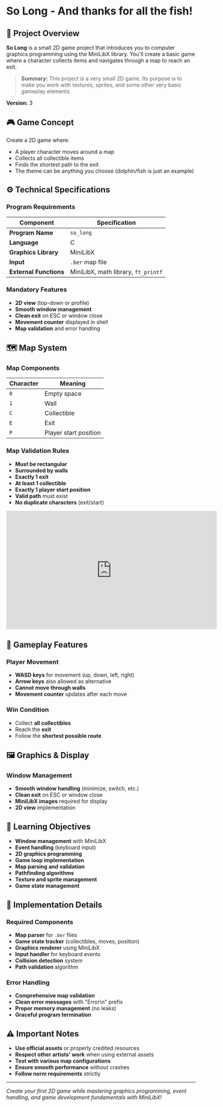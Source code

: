 # So Long - And thanks for all the fish!

## 🎯 Project Overview

**So Long** is a small 2D game project that introduces you to computer graphics programming using the MiniLibX library. You'll create a basic game where a character collects items and navigates through a map to reach an exit.

> **Summary:** This project is a very small 2D game. Its purpose is to make you work with textures, sprites, and some other very basic gameplay elements.

**Version:** 3

## 🎮 Game Concept

Create a 2D game where:
- A player character moves around a map
- Collects all collectible items
- Finds the shortest path to the exit
- The theme can be anything you choose (dolphin/fish is just an example)

## ⚙️ Technical Specifications

### Program Requirements
| Component | Specification |
|-----------|---------------|
| **Program Name** | `so_long` |
| **Language** | C |
| **Graphics Library** | MiniLibX |
| **Input** | `.ber` map file |
| **External Functions** | MiniLibX, math library, `ft_printf` |

### Mandatory Features
- **2D view** (top-down or profile)
- **Smooth window management**
- **Clean exit** on ESC or window close
- **Movement counter** displayed in shell
- **Map validation** and error handling

## 🗺️ Map System

### Map Components
| Character | Meaning |
|-----------|---------|
| `0` | Empty space |
| `1` | Wall |
| `C` | Collectible |
| `E` | Exit |
| `P` | Player start position |

### Map Validation Rules
- **Must be rectangular**
- **Surrounded by walls**
- **Exactly 1 exit**
- **At least 1 collectible**
- **Exactly 1 player start position**
- **Valid path** must exist
- **No duplicate characters** (exit/start)  

<iframe width="560" height="315" src="https://www.youtube.com/embed/J5c-WpOGoOc" frameborder="0" allowfullscreen></iframe>  

## 🎯 Gameplay Features

### Player Movement
- **WASD keys** for movement (up, down, left, right)
- **Arrow keys** also allowed as alternative
- **Cannot move through walls**
- **Movement counter** updates after each move

### Win Condition
- Collect **all collectibles**
- Reach the **exit**
- Follow the **shortest possible route**

## 🖼️ Graphics & Display

### Window Management
- **Smooth window handling** (minimize, switch, etc.)
- **Clean exit** on ESC or window close
- **MiniLibX images** required for display
- **2D view** implementation

## 🎯 Learning Objectives

- **Window management** with MiniLibX
- **Event handling** (keyboard input)
- **2D graphics programming**
- **Game loop implementation**
- **Map parsing and validation**
- **Pathfinding algorithms**
- **Texture and sprite management**
- **Game state management**

## 🔧 Implementation Details

### Required Components
- **Map parser** for `.ber` files
- **Game state tracker** (collectibles, moves, position)
- **Graphics renderer** using MiniLibX
- **Input handler** for keyboard events
- **Collision detection** system
- **Path validation** algorithm

### Error Handling
- **Comprehensive map validation**
- **Clean error messages** with "Error\n" prefix
- **Proper memory management** (no leaks)
- **Graceful program termination**

## ⚠️ Important Notes

- **Use official assets** or properly credited resources
- **Respect other artists' work** when using external assets
- **Test with various map configurations**
- **Ensure smooth performance** without crashes
- **Follow norm requirements** strictly

---

*Create your first 2D game while mastering graphics programming, event handling, and game development fundamentals with MiniLibX!*

